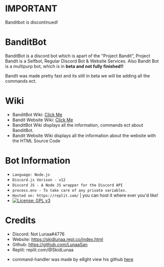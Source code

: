 # IMPORTANT
Banditbot is discontinued!

#  BanditBot
BanditBot is a discord bot which is apart of the "Project Bandit", Project Bandit is a Selfbot, Regular Discord Bot & Website Services.
Also Bandit Bot is a multipurp bot, which is in **__beta and not fully finished__!!**

Bandit was made pretty fast and its still in beta we will be adding all the commands ect.

# Wiki 
- BanditBot Wiki: [Click Me](https://github.com/LunaaSan/BanditBot/wiki)
- Bandit Website Wiki: [Click Me]()
- BanditBot Wiki displays all the information, commands ect about BanditBot.
- Bandit Website Wiki displays all the information about the website with the HTML Source Code

# Bot Information
- `Language: Node.js`
- `Discord.js Verison - v12`
- `Discord JS - A Node JS wrapper for the Discord API`
- `process.env - To take care of any private variables.`
- `Hosted on: https://replit.com/`  | you can host it where ever you'd like!
- [![License: GPL v3](https://img.shields.io/badge/License-GPLv3-blue.svg)](https://www.gnu.org/licenses/gpl-3.0)


# Credits
- Discord: Not Lunaa#4776
- Website: https://skidlunaa.repl.co/index.html 
- Github: https://github.com/LunaaSan
- Replit: replit.com/@SkidLunaa

+ command-handler was made by e8ght view his github [here](https://github.com/e8ght-fe/)
